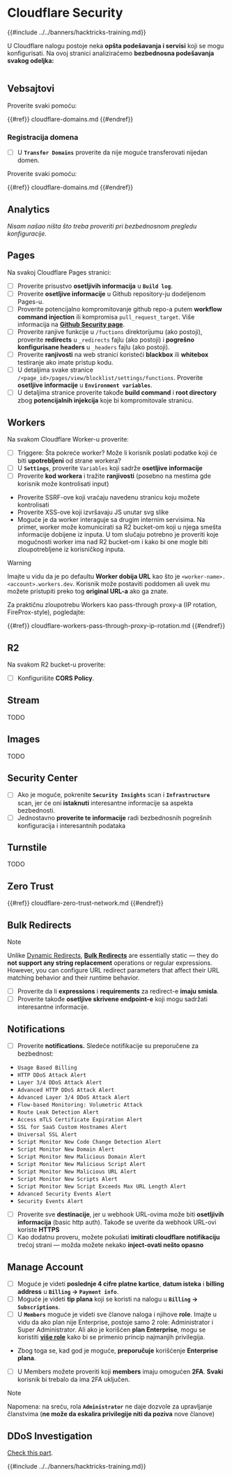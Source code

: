# Cloudflare Security

{{#include ../../banners/hacktricks-training.md}}

U Cloudflare nalogu postoje neka **opšta podešavanja i servisi** koji se mogu konfigurisati. Na ovoj stranici analiziraćemo **bezbednosna podešavanja svakog odeljka:**

<figure><img src="../../images/image (117).png" alt=""><figcaption></figcaption></figure>

## Vebsajtovi

Proverite svaki pomoću:

{{#ref}}
cloudflare-domains.md
{{#endref}}

### Registracija domena

- [ ] U **`Transfer Domains`** proverite da nije moguće transferovati nijedan domen.

Proverite svaki pomoću:

{{#ref}}
cloudflare-domains.md
{{#endref}}

## Analytics

_Nisam našao ništa što treba proveriti pri bezbednosnom pregledu konfiguracije._

## Pages

Na svakoj Cloudflare Pages stranici:

- [ ] Proverite prisustvo **osetljivih informacija** u **`Build log`**.
- [ ] Proverite **osetljive informacije** u Github repository-ju dodeljenom Pages-u.
- [ ] Proverite potencijalno kompromitovanje github repo-a putem **workflow command injection** ili kompromisa `pull_request_target`. Više informacija na [**Github Security page**](../github-security/index.html).
- [ ] Proverite ranjive funkcije u `/fuctions` direktorijumu (ako postoji), proverite **redirects** u `_redirects` fajlu (ako postoji) i **pogrešno konfigurisane headers** u `_headers` fajlu (ako postoji).
- [ ] Proverite **ranjivosti** na web stranici koristeći **blackbox** ili **whitebox** testiranje ako imate pristup kodu.
- [ ] U detaljima svake stranice `/<page_id>/pages/view/blocklist/settings/functions`. Proverite **osetljive informacije** u **`Environment variables`**.
- [ ] U detaljima stranice proverite takođe **build command** i **root directory** zbog **potencijalnih injekcija** koje bi kompromitovale stranicu.

## **Workers**

Na svakom Cloudflare Worker-u proverite:

- [ ] Triggere: Šta pokreće worker? Može li korisnik poslati podatke koji će biti **upotrebljeni** od strane workera?
- [ ] U **`Settings`**, proverite `Variables` koji sadrže **osetljive informacije**
- [ ] Proverite **kod workera** i tražite **ranjivosti** (posebno na mestima gde korisnik može kontrolisati input)
- Proverite SSRF-ove koji vraćaju navedenu stranicu koju možete kontrolisati
- Proverite XSS-ove koji izvršavaju JS unutar svg slike
- Moguće je da worker interaguje sa drugim internim servisima. Na primer, worker može komunicirati sa R2 bucket-om koji u njega smešta informacije dobijene iz inputa. U tom slučaju potrebno je proveriti koje mogućnosti worker ima nad R2 bucket-om i kako bi one mogle biti zloupotrebljene iz korisničkog inputa.

> [!WARNING]
> Imajte u vidu da je po defaultu **Worker dobija URL** kao što je `<worker-name>.<account>.workers.dev`. Korisnik može postaviti poddomen ali uvek mu možete pristupiti preko tog **original URL-a** ako ga znate.

Za praktičnu zloupotrebu Workers kao pass-through proxy-a (IP rotation, FireProx-style), pogledajte:

{{#ref}}
cloudflare-workers-pass-through-proxy-ip-rotation.md
{{#endref}}

## R2

Na svakom R2 bucket-u proverite:

- [ ] Konfigurišite **CORS Policy**.

## Stream

TODO

## Images

TODO

## Security Center

- [ ] Ako je moguće, pokrenite **`Security Insights`** scan i **`Infrastructure`** scan, jer će oni **istaknuti** interesantne informacije sa aspekta bezbednosti.
- [ ] Jednostavno **proverite te informacije** radi bezbednosnih pogrešnih konfiguracija i interesantnih podataka

## Turnstile

TODO

## **Zero Trust**

{{#ref}}
cloudflare-zero-trust-network.md
{{#endref}}

## Bulk Redirects

> [!NOTE]
> Unlike [Dynamic Redirects](https://developers.cloudflare.com/rules/url-forwarding/dynamic-redirects/), [**Bulk Redirects**](https://developers.cloudflare.com/rules/url-forwarding/bulk-redirects/) are essentially static — they do **not support any string replacement** operations or regular expressions. However, you can configure URL redirect parameters that affect their URL matching behavior and their runtime behavior.

- [ ] Proverite da li **expressions** i **requirements** za redirect-e **imaju smisla**.
- [ ] Proverite takođe **osetljive skrivene endpoint-e** koji mogu sadržati interesantne informacije.

## Notifications

- [ ] Proverite **notifications.** Sledeće notifikacije su preporučene za bezbednost:
- `Usage Based Billing`
- `HTTP DDoS Attack Alert`
- `Layer 3/4 DDoS Attack Alert`
- `Advanced HTTP DDoS Attack Alert`
- `Advanced Layer 3/4 DDoS Attack Alert`
- `Flow-based Monitoring: Volumetric Attack`
- `Route Leak Detection Alert`
- `Access mTLS Certificate Expiration Alert`
- `SSL for SaaS Custom Hostnames Alert`
- `Universal SSL Alert`
- `Script Monitor New Code Change Detection Alert`
- `Script Monitor New Domain Alert`
- `Script Monitor New Malicious Domain Alert`
- `Script Monitor New Malicious Script Alert`
- `Script Monitor New Malicious URL Alert`
- `Script Monitor New Scripts Alert`
- `Script Monitor New Script Exceeds Max URL Length Alert`
- `Advanced Security Events Alert`
- `Security Events Alert`
- [ ] Proverite sve **destinacije**, jer u webhook URL-ovima može biti **osetljivih informacija** (basic http auth). Takođe se uverite da webhook URL-ovi koriste **HTTPS**
- [ ] Kao dodatnu proveru, možete pokušati **imitirati cloudflare notifikaciju** trećoj strani — možda možete nekako **inject-ovati nešto opasno**

## Manage Account

- [ ] Moguće je videti **poslednje 4 cifre platne kartice**, **datum isteka** i **billing address** u **`Billing` -> `Payment info`**.
- [ ] Moguće je videti **tip plana** koji se koristi na nalogu u **`Billing` -> `Subscriptions`**.
- [ ] U **`Members`** moguće je videti sve članove naloga i njihove **role**. Imajte u vidu da ako plan nije Enterprise, postoje samo 2 role: Administrator i Super Administrator. Ali ako je korišćen **plan Enterprise**, mogu se koristiti [**više role**](https://developers.cloudflare.com/fundamentals/account-and-billing/account-setup/account-roles/) kako bi se primenio princip najmanjih privilegija.
- Zbog toga se, kad god je moguće, **preporučuje** korišćenje **Enterprise plana**.
- [ ] U Members možete proveriti koji **members** imaju omogućen **2FA**. **Svaki** korisnik bi trebalo da ima 2FA uključen.

> [!NOTE]
> Napomena: na sreću, rola **`Administrator`** ne daje dozvole za upravljanje članstvima (**ne može da eskalira privilegije niti da poziva** nove članove)

## DDoS Investigation

[Check this part](cloudflare-domains.md#cloudflare-ddos-protection).

{{#include ../../banners/hacktricks-training.md}}
